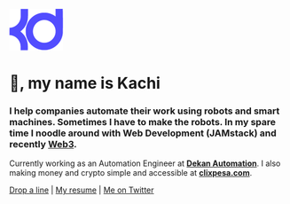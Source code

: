 [![Logo](https://github.com/kachdekan/kachdekan.github.io/blob/master/Logo.png)](https://kachdekan.github.io/)

👋, my name is Kachi
====================

### I help companies automate their work using robots and smart machines. Sometimes I have to make the robots. In my spare time I noodle around with Web Development (JAMstack) and recently [Web3](https://ethereum.org/en/web3/).

Currently working as an Automation Engineer at **[Dekan Automation](https://www.da.ke)**. I also making money and crypto simple and accessible at **[clixpesa.com](https://clixpesa.com)**.

[Drop a line](mailto:kachdekan@gmail.com) | [My resume](https://linkedin.com/in/kachisa) | [Me on Twitter](https://twitter.com/kachdekan)
